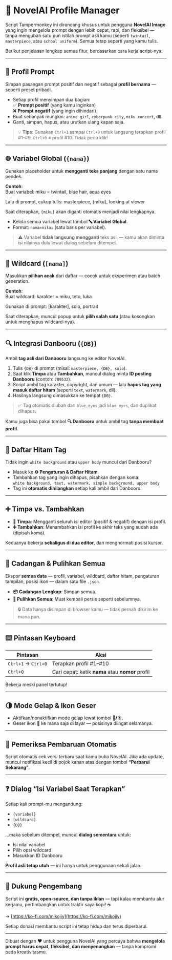 # 📝 NovelAI Profile Manager

Script Tampermonkey ini dirancang khusus untuk pengguna **NovelAI Image** yang ingin mengelola prompt dengan lebih cepat, rapi, dan fleksibel — tanpa mengubah satu pun istilah prompt asli kamu (seperti `twintail`, `masterpiece`, atau `school uniform`). Semua tetap seperti yang kamu tulis.

Berikut penjelasan lengkap semua fitur, berdasarkan cara kerja script-nya:

---

## 🎯 Profil Prompt

Simpan pasangan prompt positif dan negatif sebagai **profil bernama** — seperti preset pribadi.

- Setiap profil menyimpan dua bagian:  
  ✅ **Prompt positif** (yang kamu inginkan)  
  ❌ **Prompt negatif** (yang ingin dihindari)
- Buat sebanyak mungkin: `anime girl`, `cyberpunk city`, `miku concert`, dll.
- Ganti, simpan, hapus, atau urutkan ulang kapan saja.

> 💡 **Tips**: Gunakan `Ctrl+1` sampai `Ctrl+9` untuk langsung terapkan profil #1–#9. `Ctrl+0` = profil #10. Tidak perlu klik!

---

## 🌐 Variabel Global (`{nama}`)

Gunakan placeholder untuk **mengganti teks panjang** dengan satu nama pendek.

**Contoh**:  
Buat variabel:  miku = twintail, blue hair, aqua eyes

Lalu di prompt, cukup tulis:  masterpiece, {miku}, looking at viewer


Saat diterapkan, `{miku}` akan diganti otomatis menjadi nilai lengkapnya.

- Kelola semua variabel lewat tombol **🔤 Variabel Global**.
- Format: `nama=nilai` (satu baris per variabel).

> ⚠️ Variabel **tidak langsung mengganti** teks asli — kamu akan diminta isi nilainya dulu lewat dialog sebelum ditempel.

---

## 🎲 Wildcard (`[nama]`)

Masukkan **pilihan acak** dari daftar — cocok untuk eksperimen atau batch generation.

**Contoh**:  
Buat wildcard:  karakter = miku, teto, luka

Gunakan di prompt:  [karakter], solo, portrait


Saat diterapkan, muncul popup untuk **pilih salah satu** (atau kosongkan untuk menghapus wildcard-nya).

---

## 🔍 Integrasi Danbooru (`{DB}`)

Ambil **tag asli dari Danbooru** langsung ke editor NovelAI.

1. Tulis `{DB}` di prompt (misal: `masterpiece, {DB}, solo`).
2. Saat klik **Timpa** atau **Tambahkan**, muncul dialog minta **ID posting Danbooru** (contoh: `789532`).
3. Script ambil tag karakter, copyright, dan umum — lalu **hapus tag yang masuk daftar hitam** (seperti `text`, `watermark`, dll).
4. Hasilnya langsung dimasukkan ke tempat `{DB}`.

> ✅ Tag otomatis diubah dari `blue_eyes` jadi `blue eyes`, dan duplikat dihapus.

Kamu juga bisa pakai tombol **🔍 Danbooru** untuk ambil tag **tanpa membuat profil**.

---

## 🛑 Daftar Hitam Tag

Tidak ingin `white background` atau `upper body` muncul dari Danbooru?

- Masuk ke **⚙️ Pengaturan & Daftar Hitam**.
- Tambahkan tag yang ingin dihapus, pisahkan dengan koma:  
  `white background, text, watermark, simple background, upper body`
- Tag ini **otomatis dihilangkan** setiap kali ambil dari Danbooru.

---

## ➕ Timpa vs. Tambahkan

- **🔄 Timpa**: Mengganti seluruh isi editor (positif & negatif) dengan isi profil.
- **➕ Tambahkan**: Menambahkan isi profil ke akhir teks yang sudah ada (dipisah koma).

Keduanya bekerja **sekaligus di dua editor**, dan menghormati posisi kursor.

---

## 💾 Cadangan & Pulihkan Semua

Ekspor **semua data** — profil, variabel, wildcard, daftar hitam, pengaturan tampilan, posisi ikon — dalam satu file `.json`.

- **📦 Cadangan Lengkap**: Simpan semua.
- **🔁 Pulihkan Semua**: Muat kembali persis seperti sebelumnya.

> 🔒 Data hanya disimpan di browser kamu — tidak pernah dikirim ke mana pun.

---

## ⌨️ Pintasan Keyboard

| Pintasan | Aksi |
|--------|------|
| `Ctrl+1` → `Ctrl+0` | Terapkan profil #1–#10 |
| `Ctrl+Q` | Cari cepat: ketik **nama** atau **nomor** profil |

Bekerja meski panel tertutup!

---

## 🌗 Mode Gelap & Ikon Geser

- Aktifkan/nonaktifkan mode gelap lewat tombol **🌙/☀️**.
- Geser ikon 📝 ke mana saja di layar — posisinya diingat selamanya.

---

## 🔄 Pemeriksa Pembaruan Otomatis

Script otomatis cek versi terbaru saat kamu buka NovelAI. Jika ada update, muncul notifikasi kecil di pojok kanan atas dengan tombol **“Perbarui Sekarang”**.

---

## ❓ Dialog “Isi Variabel Saat Terapkan”

Setiap kali prompt-mu mengandung:
- `{variabel}`
- `[wildcard]`
- `{DB}`

...maka sebelum ditempel, muncul **dialog sementara** untuk:
- Isi nilai variabel
- Pilih opsi wildcard
- Masukkan ID Danbooru

**Profil asli tetap utuh** — ini hanya untuk penggunaan sekali jalan.

---

## 💖 Dukung Pengembang

Script ini **gratis, open-source, dan tanpa iklan** — tapi kalau membantu alur kerjamu, pertimbangkan untuk traktir saya kopi! ☕

→ [https://ko-fi.com/mikojiy](https://ko-fi.com/mikojiy)

Setiap donasi membantu script ini tetap hidup dan terus diperbarui.

---

Dibuat dengan ❤️ untuk pengguna NovelAI yang percaya bahwa **mengelola prompt harus cepat, fleksibel, dan menyenangkan** — tanpa kompromi pada kreativitasmu.
